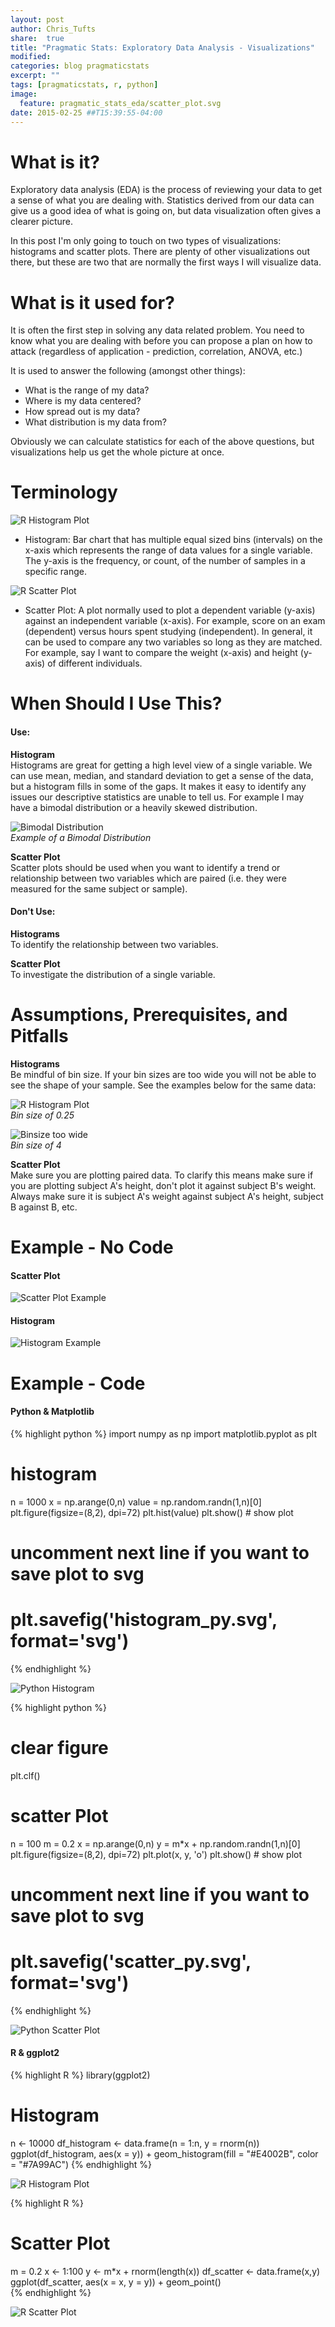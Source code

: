 ```yaml
---
layout: post
author: Chris_Tufts
share:  true
title: "Pragmatic Stats: Exploratory Data Analysis - Visualizations"
modified:
categories: blog pragmaticstats
excerpt: ""
tags: [pragmaticstats, r, python]
image:
  feature: pragmatic_stats_eda/scatter_plot.svg
date: 2015-02-25 ##T15:39:55-04:00
---
```


# What is it?
Exploratory data analysis (EDA) is the process of reviewing your data to
get a sense of what you are dealing with. Statistics derived from our data
can give us a good idea of what is going on, but data visualization often gives
 a clearer picture.

In this post I'm only going to touch on two types of visualizations: histograms
and scatter plots. There are plenty of other visualizations out there, but these
are two that are normally the first ways I will visualize data.

# What is it used for?
It is often the first step in solving any data related problem. You need to know
what you are dealing with before you can propose a plan on how to attack (regardless
  of application - prediction, correlation, ANOVA, etc.)

It is used to answer the following (amongst other things):

* What is the range of my data?
* Where is my data centered?
* How spread out is my data?
* What distribution is my data from?

Obviously we can calculate statistics for each of the above questions, but visualizations
help us get the whole picture at once.

# Terminology

![R Histogram Plot](/images/pragmatic_stats_eda/histogram.svg)

* Histogram: Bar chart that has multiple equal sized bins (intervals) on the
x-axis which represents the range of data values for a single variable.
 The y-axis is the frequency, or
count, of the number of samples in a specific range.

![R Scatter Plot](/images/pragmatic_stats_eda/scatter_plot.svg)

* Scatter Plot: A plot normally used to plot a dependent variable (y-axis)
against an independent variable (x-axis). For example, score on an exam (dependent)
versus hours spent studying (independent). In general, it can be used to compare
any two variables so long as they are matched. For example, say I want to compare
the weight (x-axis) and height (y-axis) of different individuals.

# When Should I Use This?

#### Use:

<b>Histogram</b><br/>
Histograms are great for getting a high level view of a single variable. We
can use mean, median, and standard deviation to get a sense of the data, but a
histogram fills in some of the gaps. It makes it easy to identify any issues
our descriptive statistics are unable to tell us. For example I may have a
bimodal distribution or a heavily skewed distribution.<br/>

![Bimodal Distribution](/images/pragmatic_stats_eda/bimodal_dist.svg)<br/>
*Example of a Bimodal Distribution*

<b>Scatter Plot</b><br/>
Scatter plots should be used when you want to identify a trend or relationship
between two variables which are paired (i.e. they were measured for the same
  subject or sample).

#### Don't Use:
<b>Histograms</b><br/>
To identify the relationship between two variables.

<b>Scatter Plot</b><br/>
To investigate the distribution of a single variable.

# Assumptions, Prerequisites, and Pitfalls

<b>Histograms</b><br/>
Be mindful of bin size. If your bin sizes are too wide you will not be able
to see the shape of your sample. See the examples below for the same data:

![R Histogram Plot](/images/pragmatic_stats_eda/histogram.svg)<br/>
*Bin size of 0.25*

![Binsize too wide](/images/pragmatic_stats_eda/histogram_incorrect_binning.svg)<br/>
*Bin size of 4*

<b>Scatter Plot</b><br/>
Make sure you are plotting paired data. To clarify this means make sure if
you are plotting subject A's height, don't plot it against subject B's weight.
Always make sure it is subject A's weight against subject A's height,
 subject B against B, etc.

# Example - No Code

#### Scatter Plot

![Scatter Plot Example](/images/pragmatic_stats_eda/scatter_plot_example_hd.png)

#### Histogram

![Histogram Example](/images/pragmatic_stats_eda/histogram_plot_example_hd.png)

# Example - Code

#### Python & Matplotlib

{% highlight python %}
import numpy as np
import matplotlib.pyplot as plt

# histogram
n = 1000
x = np.arange(0,n)
value = np.random.randn(1,n)[0]
plt.figure(figsize=(8,2), dpi=72)
plt.hist(value)
plt.show() # show plot
# uncomment next line if you want to save plot to svg
# plt.savefig('histogram_py.svg', format='svg')
{% endhighlight %}

![Python Histogram](/images/pragmatic_stats_eda/histogram_py.svg)


{% highlight python %}
# clear figure
plt.clf()
# scatter Plot
n = 100
m = 0.2
x = np.arange(0,n)
y = m*x + np.random.randn(1,n)[0]
plt.figure(figsize=(8,2), dpi=72)
plt.plot(x, y, 'o')
plt.show() # show plot
# uncomment next line if you want to save plot to svg
# plt.savefig('scatter_py.svg', format='svg')
{% endhighlight %}

![Python Scatter Plot](/images/pragmatic_stats_eda/scatter_py.svg)

#### R & ggplot2
{% highlight R %}
library(ggplot2)

# Histogram
n <- 10000
df_histogram <- data.frame(n = 1:n, y = rnorm(n))
ggplot(df_histogram, aes(x  = y)) +
  geom_histogram(fill = "#E4002B", color = "#7A99AC")
{% endhighlight %}

![R Histogram Plot](/images/pragmatic_stats_eda/histogram.svg)

{% highlight R %}
# Scatter Plot
m = 0.2
x <- 1:100
y <- m*x + rnorm(length(x))
df_scatter <- data.frame(x,y)
ggplot(df_scatter, aes(x = x, y = y)) + geom_point()  
{% endhighlight %}

![R Scatter Plot](/images/pragmatic_stats_eda/scatter_plot.svg)

[jekyll-gh]: https://github.com/jekyll/jekyll
[jekyll]:    http://jekyllrb.com
